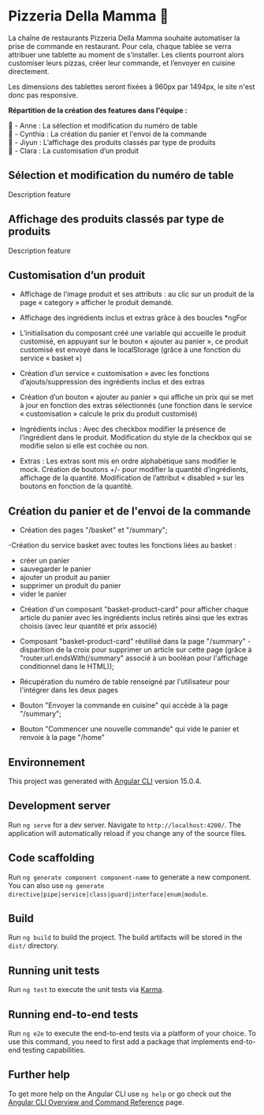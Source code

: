 # Pizzeria Della Mamma 🍕

La chaîne de restaurants Pizzeria Della Mamma souhaite automatiser la prise de commande en restaurant. Pour cela, chaque tablée se verra attribuer une tablette au moment de s’installer. Les clients pourront alors customiser leurs pizzas, créer leur commande, et l’envoyer en cuisine directement.

Les dimensions des tablettes seront fixées à 960px par 1494px, le site n'est donc pas responsive.

**Répartition de la création des features dans l'équipe :**

🍕 - Anne : La sélection et modification du numéro de table  
🍕 - Cynthia : La création du panier et l'envoi de la commande  
🍕 - Jiyun : L’affichage des produits classés par type de produits  
🍕 - Clara : La customisation d’un produit  

## Sélection et modification du numéro de table

Description feature

## Affichage des produits classés par type de produits

Description feature

## Customisation d’un produit

- Affichage de l’image produit et ses attributs : au clic sur un produit de la page « category » afficher le produit demandé.

- Affichage des ingrédients inclus et extras grâce à des boucles *ngFor

- L’initialisation du composant créé une variable qui accueille le produit customisé, en appuyant sur le bouton « ajouter au panier », ce produit customisé est envoyé dans le localStorage (grâce à une fonction du service « basket »)

- Création d’un service « customisation » avec les fonctions d’ajouts/suppression des ingrédients inclus et des extras 

- Création d’un bouton « ajouter au panier » qui affiche un prix qui se met à jour en fonction des extras sélectionnés (une fonction dans le service « customisation » calcule le prix du produit customisé)

- Ingrédients inclus : Avec des checkbox modifier la présence de l’ingrédient dans le produit. Modification du style de la checkbox qui se modifie selon si elle est cochée ou non.

- Extras : Les extras sont mis en ordre alphabétique sans modifier le mock. Création de boutons +/- pour modifier la quantité d’ingrédients, affichage de la quantité. Modification de l’attribut « disabled » sur les boutons en fonction de la quantité.

## Création du panier et de l'envoi de la commande

- Création des pages "/basket" et "/summary";

-Création du service basket avec toutes les fonctions liées au basket :
 * créer un panier
 * sauvegarder le panier
 * ajouter un produit au panier
 * supprimer un produit du panier
 * vider le panier

- Création d'un composant "basket-product-card" pour afficher chaque article du panier avec les ingrédients inclus retirés ainsi que les extras choisis (avec leur quantité et prix associé)

- Composant "basket-product-card" réutilisé dans la page "/summary" - disparition de la croix pour supprimer un article sur cette page (grâce à  "router.url.endsWith(/summary" associé à un booléan pour l'affichage conditionnel dans le HTML));

- Récupération du numéro de table renseigné par l'utilisateur pour l'intégrer dans les deux pages

- Bouton "Envoyer la commande en cuisine" qui accède à la page "/summary";

- Bouton "Commencer une nouvelle commande" qui vide le panier et renvoie à la page "/home"

## Environnement
This project was generated with [Angular CLI](https://github.com/angular/angular-cli) version 15.0.4.

## Development server

Run `ng serve` for a dev server. Navigate to `http://localhost:4200/`. The application will automatically reload if you change any of the source files.

## Code scaffolding

Run `ng generate component component-name` to generate a new component. You can also use `ng generate directive|pipe|service|class|guard|interface|enum|module`.

## Build

Run `ng build` to build the project. The build artifacts will be stored in the `dist/` directory.

## Running unit tests

Run `ng test` to execute the unit tests via [Karma](https://karma-runner.github.io).

## Running end-to-end tests

Run `ng e2e` to execute the end-to-end tests via a platform of your choice. To use this command, you need to first add a package that implements end-to-end testing capabilities.

## Further help

To get more help on the Angular CLI use `ng help` or go check out the [Angular CLI Overview and Command Reference](https://angular.io/cli) page.
